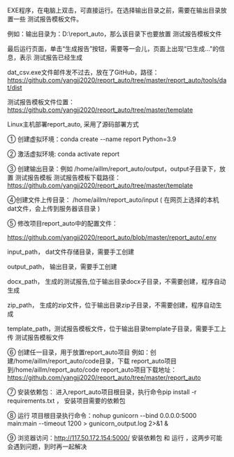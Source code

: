 EXE程序，在电脑上双击，可直接运行。在选择输出目录之前，需要在输出目录放置一些  测试报告模板文件。

例如：输出目录为：D:\report_auto，那么该目录下也要放置 测试报告模板文件



最后运行页面，单击“生成报告”按钮，需要等一会儿，页面上出现“已生成..."的信息，表示 测试报告已经生成



dat_csv.exe文件邮件发不过去，放在了GitHub，路径：https://github.com/yangjj2020/report_auto/tree/master/report_auto/tools/dat/dist

测试报告模板文件位置： https://github.com/yangjj2020/report_auto/tree/master/template


Linux主机部署report_auto, 采用了源码部署方式



① 创建虚拟环境：conda create --name report Python=3.9


② 激活虚拟环境: conda activate report 



③ 创建输出目录：例如 /home/aillm/report_auto/output，output子目录下，放置 测试报告模板
测试报告模板下载路径：https://github.com/yangjj2020/report_auto/tree/master/template


④创建文件上传目录： /home/aillm/report_auto/input ( 在网页上选择的本机dat文件，会上传到服务器该目录 )



⑤ 修改项目report_auto中的配置文件：

https://github.com/yangjj2020/report_auto/blob/master/report_auto/.env

input_path， dat文件存储目录，需要手工创建

output_path， 输出目录，需要手工创建

docx_path， 生成的测试报告,位于输出目录docx子目录，不需要创建，程序自动生成

zip_path， 生成的zip文件，位于输出目录zip子目录，不需要创建，程序自动生成

template_path，测试报告模板文件，位于输出目录template子目录，需要手工上传 测试报告模板文件


⑥ 创建任一目录，用于放置report_auto项目
例如：创建/home/aillm/report_auto/code目录，下载 report_auto项目到/home/aillm/report_auto/code
report_auto项目下载地址： https://github.com/yangjj2020/report_auto/tree/master/report_auto

⑦ 安装依赖包：
进入report_auto项目根目录，执行命令pip install -r requirements.txt ， 安装项目需要的依赖包


⑧ 运行
项目根目录执行命令：nohup gunicorn --bind 0.0.0.0:5000 main:main --timeout 1200 > gunicorn_output.log 2>&1 &

⑨ 浏览器访问：http://117.50.172.154:5000/
安装依赖包 和 运行 ，这两步可能会遇到问题，到时再一起解决

